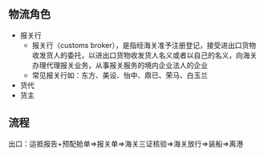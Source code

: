 

## 物流角色

- 报关行
    - 报关行（customs broker），是指经海关准予注册登记，接受进出口货物收发货人的委托，以进出口货物收发货人名义或者以自己的名义，向海关办理代理报关业务，从事报关服务的境内企业法人的企业
    - 常见报关行如：东方、美设、怡中、鼎已、荣马、白玉兰
- 货代
- 货主

## 流程

出口：运抵报告+预配舱单=>报关单=>海关三证核验=>海关放行=>装船=>离港